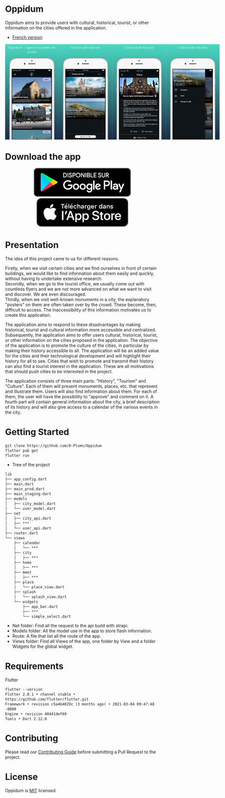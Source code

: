 # Oppidum

Oppidum aims to provide users with cultural, historical, tourist, or other information on the cities offered in the application.


* [French version](https://github.com/O-Plums/Oppidum/blob/main/ReadmeFR.md)

<div style='display:flex;flex-direction:row'>
<img src="https://github.com/O-Plums/Oppidum/blob/main/repo_images/screenshot1.png" width="175" height="auto" />
<img src="https://github.com/O-Plums/Oppidum/blob/main/repo_images/screenshot2.png" width="175" height="auto" />
<img src="https://github.com/O-Plums/Oppidum/blob/main/repo_images/screenshot3.png" width="175" height="auto" />
<img src="https://github.com/O-Plums/Oppidum/blob/main/repo_images/screenshot4.png" width="175" height="auto" />
</div>

# Download the app
<p align="center">
  <a href="https://play.google.com/store/apps/details?id=com.oppidum.app">
    <img src="https://github.com/O-Plums/Oppidum/blob/main/repo_images/playstore.png" width="318px" alt="android logo" />
  </a>
     <a href="https://apps.apple.com/us/app/oppidum/id1574072581">
    <img src="https://github.com/O-Plums/Oppidum/blob/main/repo_images/appstore.png" width="300px" alt="ios logo" />
  </a>
</p>

# Presentation

The idea of this project came to us for different reasons. 

Firstly, when we visit certain cities and we find ourselves in front of certain buildings, we would like to find information about them easily and quickly, without having to undertake extensive research. \
Secondly, when we go to the tourist office, we usually come out with countless flyers and we are not more advanced on what we want to visit and discover. We are even discouraged. \
Thirdly, when we visit well-known monuments in a city, the explanatory "posters" on them are often taken over by the crowd. These become, then, difficult to access. The inaccessibility of this information motivates us to create this application. 

The application aims to respond to these disadvantages by making historical, tourist and cultural information more accessible and centralized.
Subsequently, the application aims to offer users cultural, historical, tourist, or other information on the cities proposed in the application. The objective of the application is to promote the culture of the cities, in particular by making their history accessible to all. The application will be an added value for the cities and their technological development and will highlight their history for all to see. Cities that wish to promote and transmit their history can also find a tourist interest in the application. These are all motivations that should push cities to be interested in the project. 

The application consists of three main parts: "History", "Tourism" and "Culture". Each of them will present monuments, places, etc. that represent and illustrate them. Users will also find information about them. For each of them, the user will have the possibility to "approve" and comment on it. A fourth part will contain general information about the city, a brief description of its history and will also give access to a calendar of the various events in the city.

# Getting Started

```
git clone https://github.com/O-Plums/Oppidum
flutter pub get
flutter run
```
* Tree of the project
```
lib
├── app_config.dart 
├── main.dart
├── main_prod.dart
├── main_staging.dart
├── models
│   ├── city_model.dart
│   └── user_model.dart
├── net 
│   ├── city_api.dart
│   ├── ***
│   └── user_api.dart
├── router.dart
└── views
    ├── calendar
    │   └── ***
    ├── city
    │   ├── ***
    ├── home
    │   ├── ***
    ├── meet
    │   ├── ***
    ├── place
    │   └── place_view.dart
    ├── splash
    │   └── splash_view.dart
    └── widgets
        ├── app_bar.dart
        ├── ***
        └── simple_select.dart
```
* Net folder: Find all the request to the api build with strapi.
* Models folder: All the model use in the app to store flash information.
* Route: A file that list all the route of the app.
* Views folder: Find all Views of the app, one folder by View and a folder Widgets for the global widget.

# Requirements

Flutter
```
flutter --version
Flutter 2.0.1 • channel stable • https://github.com/flutter/flutter.git
Framework • revision c5a4b4029c (3 months ago) • 2021-03-04 09:47:48 -0800
Engine • revision 40441def69
Tools • Dart 2.12.0
```

# Contributing

Please read our [Contributing Guide](https://github.com/O-Plums/Oppidum/blob/main/CONTRIBUTING.md) before submitting a Pull Request to the project.

# License

Oppidum is [MIT](https://github.com/O-Plums/Oppidum/blob/main/LICENSE) licensed.
